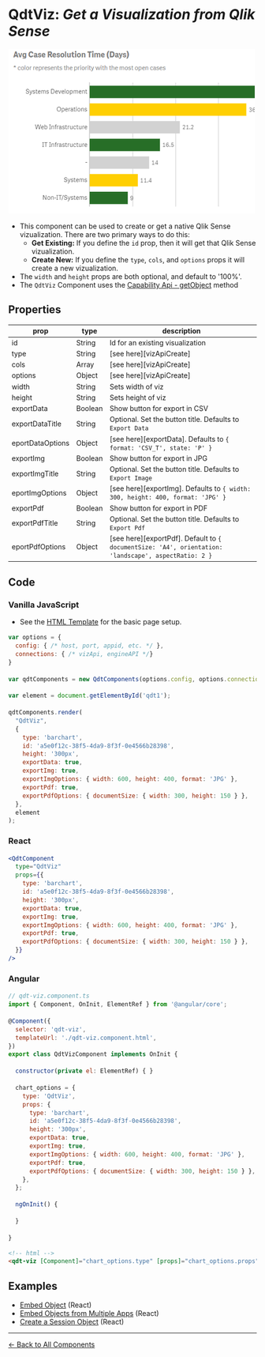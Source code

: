 # QdtViz: *Get a Visualization from Qlik Sense*

![QdtViz](../assets/embedded.png?raw=true "QdtViz")

- This component can be used to create or get a native Qlik Sense vizualization. There are two primary ways to do this:
  - **Get Existing:** If you define the `id` prop, then it will get that Qlik Sense vizualization.
  - **Create New:** If you define the `type`, `cols`, and `options` props it will create a new vizualization. 
- The `width` and `height` props are both optional, and default to '100%'.
- The `QdtViz` Component uses the [Capability Api - getObject](https://help.qlik.com/en-US/sense-developer/November2019/Subsystems/APIs/Content/Sense_ClientAPIs/CapabilityAPIs/AppAPI/getObject-method.htm)
method

## Properties

 prop             | type          | description   |
| ---------------- | ------------- | ------------- |
| id               | String        | Id for an existing visualization |
| type             | String        | [see here][vizApiCreate] |
| cols             | Array         | [see here][vizApiCreate] |
| options          | Object        | [see here][vizApiCreate] |
| width            | String        | Sets width of viz |
| height           | String        | Sets height of viz |
| exportData       | Boolean       | Show button for export in CSV |
| exportDataTitle  | String        | Optional. Set the button title. Defaults to `Export Data`  |
| eportDataOptions | Object        | [see here][exportData]. Defaults to `{ format: 'CSV_T', state: 'P' }` |
| exportImg        | Boolean       | Show button for export in JPG |
| exportImgTitle   | String        | Optional. Set the button title. Defaults to `Export Image`  |
| eportImgOptions  | Object        | [see here][exportImg]. Defaults to `{ width: 300, height: 400, format: 'JPG' }` |
| exportPdf        | Boolean       | Show button for export in PDF |
| exportPdfTitle   | String        | Optional. Set the button title. Defaults to `Export Pdf`  |
| eportPdfOptions  | Object        | [see here][exportPdf]. Default to `{ documentSize: 'A4', orientation: 'landscape', aspectRatio: 2 }` |       |

## Code

### Vanilla JavaScript

- See the [HTML Template](https://github.com/qlik-demo-team/qdt-components/blob/master/docs/usage/Html.md) for the
basic page setup. 

```js
var options = {
  config: { /* host, port, appid, etc. */ },
  connections: { /* vizApi, engineAPI */}
}

var qdtComponents = new QdtComponents(options.config, options.connections);

var element = document.getElementById('qdt1');

qdtComponents.render(
  "QdtViz", 
  {
    type: 'barchart',
    id: 'a5e0f12c-38f5-4da9-8f3f-0e4566b28398',
    height: '300px',
    exportData: true,
    exportImg: true,
    exportImgOptions: { width: 600, height: 400, format: 'JPG' },
    exportPdf: true,
    exportPdfOptions: { documentSize: { width: 300, height: 150 } },
  }, 
  element
);
```

### React

```jsx
<QdtComponent
  type="QdtViz"
  props={{
    type: 'barchart',
    id: 'a5e0f12c-38f5-4da9-8f3f-0e4566b28398',
    height: '300px',
    exportData: true,
    exportImg: true,
    exportImgOptions: { width: 600, height: 400, format: 'JPG' },
    exportPdf: true,
    exportPdfOptions: { documentSize: { width: 300, height: 150 } },
  }}
/>
```

### Angular

```js
// qdt-viz.component.ts
import { Component, OnInit, ElementRef } from '@angular/core';

@Component({
  selector: 'qdt-viz',
  templateUrl: './qdt-viz.component.html',
})
export class QdtVizComponent implements OnInit {

  constructor(private el: ElementRef) { }

  chart_options = {
    type: 'QdtViz',
    props: {
      type: 'barchart',
      id: 'a5e0f12c-38f5-4da9-8f3f-0e4566b28398',
      height: '300px',
      exportData: true,
      exportImg: true,
      exportImgOptions: { width: 600, height: 400, format: 'JPG' },
      exportPdf: true,
      exportPdfOptions: { documentSize: { width: 300, height: 150 } },
    },
  };

  ngOnInit() {

  }

}
```

```html
<!-- html -->
<qdt-viz [Component]="chart_options.type" [props]="chart_options.props"></qdt-viz>
```


## Examples


- [Embed Object](https://qdt-apps.qlik.com/qdt-components/react/#/embed-object) (React)
- [Embed Objects from Multiple Apps](https://qdt-apps.qlik.com/qdt-components/react/#/embed-object-multi-app) (React)
- [Create a Session Object](https://qdt-apps.qlik.com/qdt-components/react/#/session-object) (React)

---

[← Back to All Components](https://github.com/qlik-demo-team/qdt-components#components)